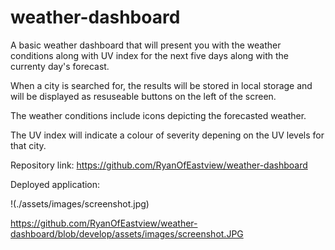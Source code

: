 # weather-dashboard

A basic weather dashboard that will present you with the weather conditions along with UV index for the next five days along with the currenty day's forecast.

When a city is searched for, the results will be stored in local storage and will be displayed as resuseable buttons on the left of the screen.

The weather conditions include icons depicting the forecasted weather.

The UV index will indicate a colour of severity depening on the UV levels for that city.

Repository link: https://github.com/RyanOfEastview/weather-dashboard

Deployed application: 

!(./assets/images/screenshot.jpg)

https://github.com/RyanOfEastview/weather-dashboard/blob/develop/assets/images/screenshot.JPG
